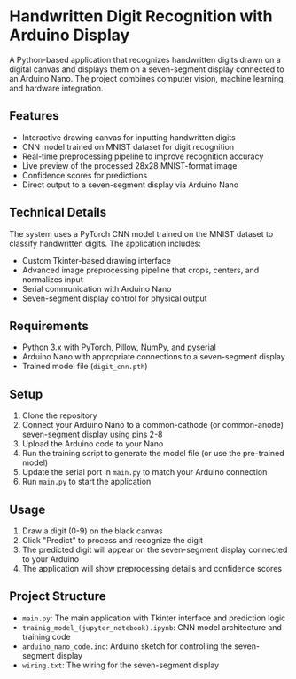 # Handwritten Digit Recognition with Arduino Display

A Python-based application that recognizes handwritten digits drawn on a digital canvas and displays them on a seven-segment display connected to an Arduino Nano. The project combines computer vision, machine learning, and hardware integration.

## Features

- Interactive drawing canvas for inputting handwritten digits
- CNN model trained on MNIST dataset for digit recognition
- Real-time preprocessing pipeline to improve recognition accuracy
- Live preview of the processed 28x28 MNIST-format image
- Confidence scores for predictions
- Direct output to a seven-segment display via Arduino Nano

## Technical Details

The system uses a PyTorch CNN model trained on the MNIST dataset to classify handwritten digits. The application includes:

- Custom Tkinter-based drawing interface
- Advanced image preprocessing pipeline that crops, centers, and normalizes input
- Serial communication with Arduino Nano
- Seven-segment display control for physical output

## Requirements

- Python 3.x with PyTorch, Pillow, NumPy, and pyserial
- Arduino Nano with appropriate connections to a seven-segment display
- Trained model file (`digit_cnn.pth`)

## Setup

1. Clone the repository
2. Connect your Arduino Nano to a common-cathode (or common-anode) seven-segment display using pins 2-8
3. Upload the Arduino code to your Nano
4. Run the training script to generate the model file (or use the pre-trained model)
5. Update the serial port in `main.py` to match your Arduino connection
6. Run `main.py` to start the application

## Usage

1. Draw a digit (0-9) on the black canvas
2. Click "Predict" to process and recognize the digit
3. The predicted digit will appear on the seven-segment display connected to your Arduino
4. The application will show preprocessing details and confidence scores

## Project Structure

- `main.py`: The main application with Tkinter interface and prediction logic
- `trainig_model_(jupyter_notebook).ipynb`: CNN model architecture and training code
- `arduino_nano_code.ino`: Arduino sketch for controlling the seven-segment display
- `wiring.txt`: The wiring for the seven-segment display


